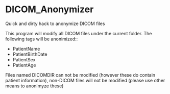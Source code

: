 # DICOM_Anonymizer
Quick and dirty hack to anonymize DICOM files

This program will modify all DICOM files under the current folder.
The following tags will be anonimized::
- PatientName
- PatientBirthDate
- PatientSex
- PatientAge

Files named DICOMDIR can not be modified (however these do contain patient information), non-DICOM files will not be modified (please use other means to anonimyze these)
